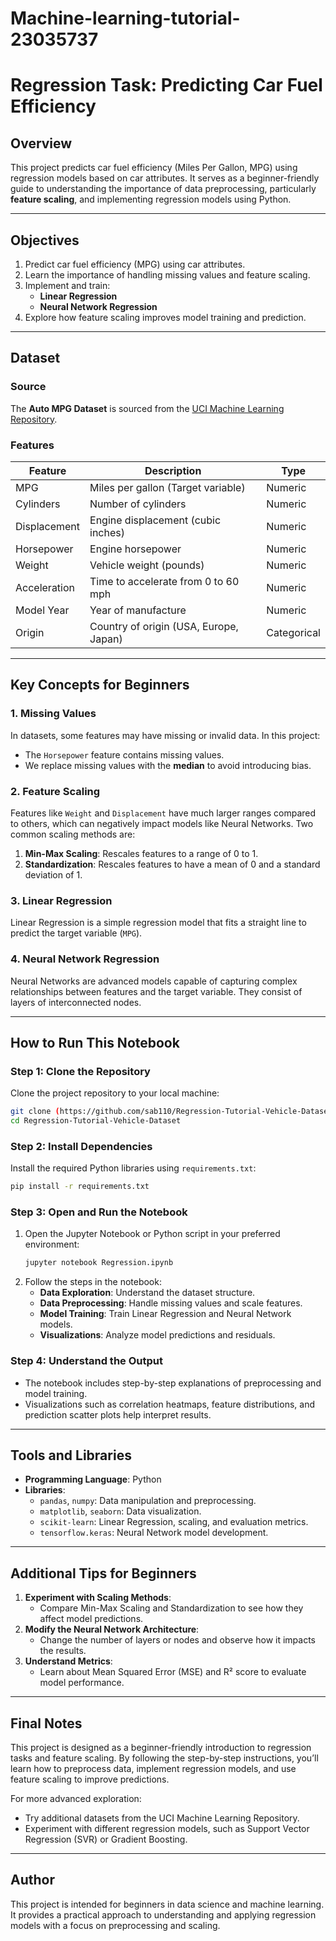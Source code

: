 # Machine-learning-tutorial-23035737
# Regression Task: Predicting Car Fuel Efficiency

## Overview

This project predicts car fuel efficiency (Miles Per Gallon, MPG) using regression models based on car attributes. It serves as a beginner-friendly guide to understanding the importance of data preprocessing, particularly **feature scaling**, and implementing regression models using Python.

---

## Objectives

1. Predict car fuel efficiency (MPG) using car attributes.
2. Learn the importance of handling missing values and feature scaling.
3. Implement and train:
   - **Linear Regression**
   - **Neural Network Regression**
4. Explore how feature scaling improves model training and prediction.

---

## Dataset

### **Source**
The **Auto MPG Dataset** is sourced from the [UCI Machine Learning Repository](https://archive.ics.uci.edu/ml/machine-learning-databases/auto-mpg/).

### **Features**
| Feature       | Description                           | Type        |
|---------------|---------------------------------------|-------------|
| MPG           | Miles per gallon (Target variable)    | Numeric     |
| Cylinders     | Number of cylinders                   | Numeric     |
| Displacement  | Engine displacement (cubic inches)    | Numeric     |
| Horsepower    | Engine horsepower                     | Numeric     |
| Weight        | Vehicle weight (pounds)               | Numeric     |
| Acceleration  | Time to accelerate from 0 to 60 mph   | Numeric     |
| Model Year    | Year of manufacture                   | Numeric     |
| Origin        | Country of origin (USA, Europe, Japan)| Categorical |

---

## Key Concepts for Beginners

### **1. Missing Values**
In datasets, some features may have missing or invalid data. In this project:
- The `Horsepower` feature contains missing values.
- We replace missing values with the **median** to avoid introducing bias.

### **2. Feature Scaling**
Features like `Weight` and `Displacement` have much larger ranges compared to others, which can negatively impact models like Neural Networks. Two common scaling methods are:
1. **Min-Max Scaling**: Rescales features to a range of 0 to 1.
2. **Standardization**: Rescales features to have a mean of 0 and a standard deviation of 1.

### **3. Linear Regression**
Linear Regression is a simple regression model that fits a straight line to predict the target variable (`MPG`).

### **4. Neural Network Regression**
Neural Networks are advanced models capable of capturing complex relationships between features and the target variable. They consist of layers of interconnected nodes.

---

## How to Run This Notebook

### **Step 1: Clone the Repository**
Clone the project repository to your local machine:
```bash
git clone (https://github.com/sab110/Regression-Tutorial-Vehicle-Dataset.git)
cd Regression-Tutorial-Vehicle-Dataset

```

### **Step 2: Install Dependencies**
Install the required Python libraries using `requirements.txt`:
```bash
pip install -r requirements.txt
```

### **Step 3: Open and Run the Notebook**
1. Open the Jupyter Notebook or Python script in your preferred environment:
   ```bash
   jupyter notebook Regression.ipynb
   ```
2. Follow the steps in the notebook:
   - **Data Exploration**: Understand the dataset structure.
   - **Data Preprocessing**: Handle missing values and scale features.
   - **Model Training**: Train Linear Regression and Neural Network models.
   - **Visualizations**: Analyze model predictions and residuals.

### **Step 4: Understand the Output**
- The notebook includes step-by-step explanations of preprocessing and model training.
- Visualizations such as correlation heatmaps, feature distributions, and prediction scatter plots help interpret results.

---

## Tools and Libraries

- **Programming Language**: Python
- **Libraries**:
  - `pandas`, `numpy`: Data manipulation and preprocessing.
  - `matplotlib`, `seaborn`: Data visualization.
  - `scikit-learn`: Linear Regression, scaling, and evaluation metrics.
  - `tensorflow.keras`: Neural Network model development.

---

## Additional Tips for Beginners

1. **Experiment with Scaling Methods**:
   - Compare Min-Max Scaling and Standardization to see how they affect model predictions.
2. **Modify the Neural Network Architecture**:
   - Change the number of layers or nodes and observe how it impacts the results.
3. **Understand Metrics**:
   - Learn about Mean Squared Error (MSE) and R² score to evaluate model performance.

---

## Final Notes

This project is designed as a beginner-friendly introduction to regression tasks and feature scaling. By following the step-by-step instructions, you’ll learn how to preprocess data, implement regression models, and use feature scaling to improve predictions.

For more advanced exploration:
- Try additional datasets from the UCI Machine Learning Repository.
- Experiment with different regression models, such as Support Vector Regression (SVR) or Gradient Boosting.

---

## Author

This project is intended for beginners in data science and machine learning. It provides a practical approach to understanding and applying regression models with a focus on preprocessing and scaling.
```

